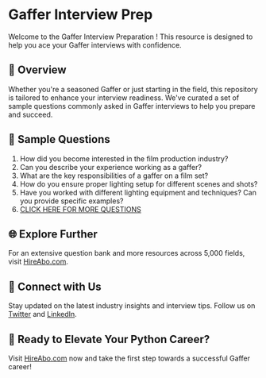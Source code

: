 # Gaffer Interview Prep

Welcome to the Gaffer Interview Preparation ! This resource is designed to help you ace your Gaffer interviews with confidence.

## 🚀 Overview

Whether you're a seasoned Gaffer or just starting in the field, this repository is tailored to enhance your interview readiness. We've curated a set of sample questions commonly asked in Gaffer interviews to help you prepare and succeed.

## 📝 Sample Questions

1. How did you become interested in the film production industry?
2. Can you describe your experience working as a gaffer?
3. What are the key responsibilities of a gaffer on a film set?
4. How do you ensure proper lighting setup for different scenes and shots?
5. Have you worked with different lighting equipment and techniques? Can you provide specific examples?
6. [CLICK HERE FOR MORE QUESTIONS](https://hireabo.com/job/16_2_22/Gaffer)

## 🌐 Explore Further

For an extensive question bank and more resources across 5,000 fields, visit [HireAbo.com](https://www.hireabo.com).

## 📱 Connect with Us

Stay updated on the latest industry insights and interview tips. Follow us on [Twitter](https://twitter.com/hireabo) and [LinkedIn](https://www.linkedin.com/in/hire-abo-3609972a8/).

## 🚀 Ready to Elevate Your Python Career?

Visit [HireAbo.com](https://www.hireabo.com) now and take the first step towards a successful Gaffer career!